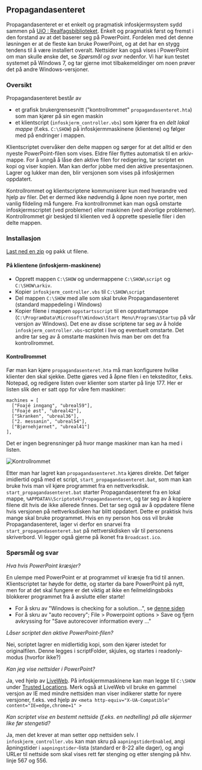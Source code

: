 ## Propagandasenteret

Propagandasenteret er et enkelt og pragmatisk infoskjermsystem sydd sammen på [UiO : Realfagsbiblioteket](http://www.ub.uio.no/om/organisasjon/ureal/ureal/). Enkelt og pragmatisk først og fremst i den forstand av at det baserer seg på PowerPoint. Fordelen med det denne løsningen er at de fleste kan bruke PowerPoint, og at det har en stygg tendens til å være installert overalt. Nettsider kan også vises i PowerPoint om man skulle ønske det, se *Spørsmål og svar* nedenfor. Vi har kun testet systemet på Windows 7, og tar gjerne imot tilbakemeldinger om noen prøver det på andre Windows-versjoner.

### Oversikt

Propagandasenteret består av 
- et grafisk brukergrensesnitt ("kontrollrommet" `propagandasenteret.hta`) som man kjører på sin egen maskin
- et klientscript (`infoskjerm_controller.vbs`) som kjører fra en *delt lokal mappe* (f.eks. `C:\SHOW`) på infoskjermmaskinene (klientene) og følger med på endringer i mappen. 

Klientscriptet overvåker den delte mappen og sørger for at det alltid er den nyeste PowerPoint-filen som vises. Eldre filer flyttes automatisk til en arkiv-mappe. For å unngå å låse den aktive filen for redigering, tar scriptet en kopi og viser kopien. Man kan derfor jobbe med den aktive presentasjonen. Lagrer og lukker man den, blir versjonen som vises på infoskjermen oppdatert.

Kontrollrommet og klientscriptene kommuniserer kun med hverandre ved hjelp av filer. Det er dermed ikke nødvendig å åpne noen nye porter, men vanlig fildeling må fungere. Fra kontrollrommet kan man også omstarte infoskjermscriptet (ved problemer) eller maskinen (ved alvorlige problemer). Kontrollrommet gir beskjed til klienten ved å opprette spesielle filer i den delte mappen.

### Installasjon

[Last ned en zip](https://github.com/scriptotek/propagandasenter/archive/master.zip) og pakk ut filene.

#### På klientene (infoskjerm-maskinene)

- Opprett mappen `C:\SHOW` og undermappene `C:\SHOW\script` og `C:\SHOW\arkiv`. 
- Kopier `infoskjerm_controller.vbs` til `C:\SHOW\script`
- Del mappen `C:\SHOW` med alle som skal bruke Propagandasenteret (standard mappedeling i Windows)
- Kopier filene i mappen `oppstartsscript` til en oppstartsmappe (`C:\ProgramData\Microsoft\Windows\Start Menu\Programs\Startup` på vår versjon av Windows). Det ene av disse scriptene tar seg av å holde `infoskjerm_controller.vbs`-scriptet i live og eventuelt omstarte. Det andre tar seg av å omstarte maskinen hvis man ber om det fra kontrollrommet.

#### Kontrollrommet

Før man kan kjøre `propagandasenteret.hta` må man konfigurere hvilke klienter den skal sjekke. Dette gjøres ved å åpne filen i en teksteditor, f.eks. Notepad, og redigere listen over klienter som starter på linje 177. Her er listen slik den er satt opp for våre fem maskiner:

    machines = [
      ["Foajé inngang", "ubreal59"],
      ["Foajé øst", "ubreal42"],
      ["Skranken", "ubreal36"],
      ["2. messanin", "ubreal54"],
      ["Bjørnehjørnet", "ubreal41"]
    ],

Det er ingen begrensninger på hvor mange maskiner man kan ha med i listen.

![Kontrollrommet](https://raw.github.com/scriptotek/propagandasenter/master/propagandasenteret.png)

Etter man har lagret kan `propagandasenteret.hta` kjøres direkte.  Det følger imidlertid også med et script, `start_propagandasenteret.bat`, som man kan bruke hvis man vil kjøre programmet fra en nettverksdisk. `start_propagandasenteret.bat` starter Propagandasenteret fra en lokal mappe, `%APPDATA%\Scriptotek\Propagandasenteret`, og tar seg av å kopiere filene dit hvis de ikke allerede finnes. Det tar seg også av å oppdatere filene hvis versjonen på nettverksdisken har blitt oppdatert. Dette er praktisk hvis mange skal bruke programmet. Hvis en ny person hos oss vil bruke Propagandasenteret, lager vi derfor en snarvei fra `start_propagandasenteret.bat` på nettverskdisken vår til personens skriverbord. Vi legger også gjerne på ikonet fra `Broadcast.ico`. 

### Spørsmål og svar

*Hva hvis PowerPoint kræsjer?*

En ulempe med PowerPoint er at programmet *vil* kræsje fra tid til annen. Klientscriptet tar høyde for dette, og starter da bare PowerPoint på nytt, men for at det skal fungere er det viktig at ikke en feilmeldingsboks blokkerer programmet fra å avslutte eller starte! 
 - For å skru av "Windows is checking for a solution…", se [denne siden](http://www.techspot.com/blog/671/disable-windows-is-checking-for-a-solution-message-after-a-program-crashes/)
 - For å skru av "auto recovery"; File > Powerpoint options > Save og fjern
   avkryssing for "Save autorecover information every ..."

*Låser scriptet den aktive PowerPoint-filen?*

Nei, scriptet lagrer en midlertidig kopi, som den kjører istedet for originalfilen. Denne legges i scriptFolder, skjules, og startes i readonly-modus (hvorfor ikke?)

*Kan jeg vise nettsider i PowerPoint?*

Ja, ved hjelp av [LiveWeb](http://skp.mvps.org/liveweb.htm). På infoskjermmaskinene kan man legge til `C:\SHOW` under [Trusted Locations](https://office.microsoft.com/en-us/word-help/create-remove-or-change-a-trusted-location-for-your-files-HA010031999.aspx#BM13). Merk også at LiveWeb vil bruke en gammel versjon av IE med mindre nettsiden man viser indikerer støtte for nyere versjoner, f.eks. ved hjelp av `<meta http-equiv="X-UA-Compatible" content="IE=edge,chrome=1" >`

*Kan scriptet vise en bestemt nettside (f.eks. en nedtelling) på alle skjermer like før stengetid?*

Ja, men det krever at man setter opp nettsiden selv. I `infoskjerm_controller.vbs` kan man skru på `aapningstiderEnabled`, angi åpningstider i `aapningstider`-lista (standard er 8-22 alle dager), og angi URLer til nettside som skal vises rett før stenging og etter stenging på hhv. linje 567 og 556.
